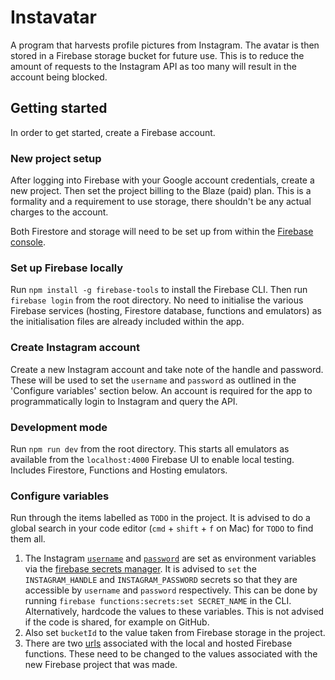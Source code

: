 # Instavatar

A program that harvests profile pictures from Instagram. The avatar is then stored in a Firebase storage bucket for future use. This is to reduce the amount of requests to the Instagram API as too many will result in the account being blocked.


## Getting started

In order to get started, create a Firebase account.

### New project setup

After logging into Firebase with your Google account credentials, create a new project. Then set the project billing to the Blaze (paid) plan. This is a formality and a requirement to use storage, there shouldn't be any actual charges to the account.

Both Firestore and storage will need to be set up from within the [Firebase console](https://console.firebase.google.com).

### Set up Firebase locally

Run `npm install -g firebase-tools` to install the Firebase CLI. Then run `firebase login` from the root directory. No need to initialise the various Firebase services (hosting, Firestore database, functions and emulators) as the initialisation files are already included within the app.

### Create Instagram account

Create a new Instagram account and take note of the handle and password. These will be used to set the `username` and `password` as outlined in the 'Configure variables' section below. An account is required for the app to programmatically login to Instagram and query the API.

### Development mode

Run `npm run dev` from the root directory. This starts all emulators as available from the `localhost:4000` Firebase UI to enable local testing. Includes Firestore, Functions and Hosting emulators.

### Configure variables

Run through the items labelled as `TODO` in the project. It is advised to do a global search in your code editor (`cmd` + `shift` + `f` on Mac) for `TODO` to find them all.
  1. The Instagram [`username`](https://github.com/Isoaxe/instavatar/blob/master/functions/index.mjs#L8) and [`password`](https://github.com/Isoaxe/instavatar/blob/master/functions/index.mjs#L9) are set as environment variables via the [firebase secrets manager](https://firebase.google.com/docs/functions/config-env#secret-manager). It is advised to `set` the `INSTAGRAM_HANDLE` and `INSTAGRAM_PASSWORD` secrets so that they are accessible by `username` and `password` respectively. This can be done by running `firebase functions:secrets:set SECRET_NAME` in the CLI. Alternatively, hardcode the values to these variables. This is not advised if the code is shared, for example on GitHub.
  2. Also set `bucketId` to the value taken from Firebase storage in the project.
  3. There are two [urls](https://github.com/Isoaxe/instavatar/blob/master/app.js#L8) associated with the local and hosted Firebase functions. These need to be changed to the values associated with the new Firebase project that was made.
